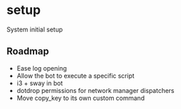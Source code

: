 # setup
System initial setup

## Roadmap
- Ease log opening
- Allow the bot to execute a specific script
- i3 + sway in bot
- dotdrop permissions for network manager dispatchers
- Move copy_key to its own custom command
